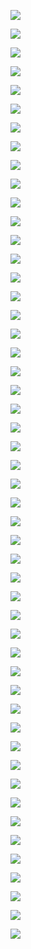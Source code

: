 ![](https://note.youdao.com/yws/public/resource/45615e67074781d8ed6e365fd4a8d895/xmlnote/WEB57e6252c27499b52676ed03c35d03fdb/WEBRESOURCEd2bf0edc2f6cca16f522b4795b526242/194)

![](https://note.youdao.com/yws/public/resource/45615e67074781d8ed6e365fd4a8d895/xmlnote/WEB57e6252c27499b52676ed03c35d03fdb/WEBRESOURCE466baf2e45cec250c0b1564656c208f2/196)

![](https://note.youdao.com/yws/public/resource/45615e67074781d8ed6e365fd4a8d895/xmlnote/WEB57e6252c27499b52676ed03c35d03fdb/WEBRESOURCE0bdea92442f21c68ded1ca7e1cefb19c/323)

![](https://note.youdao.com/yws/public/resource/45615e67074781d8ed6e365fd4a8d895/xmlnote/WEB57e6252c27499b52676ed03c35d03fdb/WEBRESOURCEd79a59397237530699e5ea5e6ccc4a59/198)

![](https://note.youdao.com/yws/public/resource/45615e67074781d8ed6e365fd4a8d895/xmlnote/WEB57e6252c27499b52676ed03c35d03fdb/WEBRESOURCE03a1d756bdd45625af8747af50233644/200)

![](https://note.youdao.com/yws/public/resource/45615e67074781d8ed6e365fd4a8d895/xmlnote/WEB57e6252c27499b52676ed03c35d03fdb/WEBRESOURCEdd701863b46b30492a89cd6b31e2214b/203)

![](https://note.youdao.com/yws/public/resource/45615e67074781d8ed6e365fd4a8d895/xmlnote/WEB57e6252c27499b52676ed03c35d03fdb/WEBRESOURCE903eef9adc4e79af17e58332e0f409c3/205)

![](https://note.youdao.com/yws/public/resource/45615e67074781d8ed6e365fd4a8d895/xmlnote/WEB57e6252c27499b52676ed03c35d03fdb/WEBRESOURCE14faee28459306b5bd56540c46db1d92/207)

![](https://note.youdao.com/yws/public/resource/45615e67074781d8ed6e365fd4a8d895/xmlnote/WEB57e6252c27499b52676ed03c35d03fdb/WEBRESOURCEd64d8b0be523e1060053ba9376e0f135/210)

![](https://note.youdao.com/yws/public/resource/45615e67074781d8ed6e365fd4a8d895/xmlnote/WEB57e6252c27499b52676ed03c35d03fdb/WEBRESOURCE34dc5bcf35370961bf32e8e0e45f44b7/212)

![](https://note.youdao.com/yws/public/resource/45615e67074781d8ed6e365fd4a8d895/xmlnote/WEB57e6252c27499b52676ed03c35d03fdb/WEBRESOURCEf7d7b689f10833a6b8a65234fc353b66/215)

![](https://note.youdao.com/yws/public/resource/45615e67074781d8ed6e365fd4a8d895/xmlnote/WEB57e6252c27499b52676ed03c35d03fdb/WEBRESOURCEc4bcb89f9ef1c2c3cf9b551b15550d09/217)

![](https://note.youdao.com/yws/public/resource/45615e67074781d8ed6e365fd4a8d895/xmlnote/WEB57e6252c27499b52676ed03c35d03fdb/WEBRESOURCE84e952c4656ce538e3b9e91d9006da0a/219)

![](https://note.youdao.com/yws/public/resource/45615e67074781d8ed6e365fd4a8d895/xmlnote/WEB57e6252c27499b52676ed03c35d03fdb/WEBRESOURCEc28930a0d0f3ddc016664041da8d1cf3/222)

![](https://note.youdao.com/yws/public/resource/45615e67074781d8ed6e365fd4a8d895/xmlnote/WEB57e6252c27499b52676ed03c35d03fdb/WEBRESOURCEdf9113a0f2344ec1553438558234fecb/225)

![](https://note.youdao.com/yws/public/resource/45615e67074781d8ed6e365fd4a8d895/xmlnote/WEB57e6252c27499b52676ed03c35d03fdb/WEBRESOURCE166970bc9010d28931c6dd4f947d2dd4/227)

![](https://note.youdao.com/yws/public/resource/45615e67074781d8ed6e365fd4a8d895/xmlnote/WEB57e6252c27499b52676ed03c35d03fdb/WEBRESOURCE8e5995a425c6e00c2f1e9af2567c794b/230)

![](https://note.youdao.com/yws/public/resource/45615e67074781d8ed6e365fd4a8d895/xmlnote/WEB57e6252c27499b52676ed03c35d03fdb/WEBRESOURCEdbfee50ec3d91b223deb4511e5f2a212/234)

![](https://note.youdao.com/yws/public/resource/45615e67074781d8ed6e365fd4a8d895/xmlnote/WEB57e6252c27499b52676ed03c35d03fdb/WEBRESOURCE6a4e725d69ab493fb3798c3600688b5e/235)

![](https://note.youdao.com/yws/public/resource/45615e67074781d8ed6e365fd4a8d895/xmlnote/WEB57e6252c27499b52676ed03c35d03fdb/WEBRESOURCEd9428b8c0e56e136835a497a446c6720/238)

![](https://note.youdao.com/yws/public/resource/45615e67074781d8ed6e365fd4a8d895/xmlnote/WEB57e6252c27499b52676ed03c35d03fdb/WEBRESOURCE43cc8bdfd98ea5c97824172aec8df8bf/241)

![](https://note.youdao.com/yws/public/resource/45615e67074781d8ed6e365fd4a8d895/xmlnote/WEB57e6252c27499b52676ed03c35d03fdb/WEBRESOURCEd01e7b7432999ad4ffa9c9ebbb859ef4/242)

![](https://note.youdao.com/yws/public/resource/45615e67074781d8ed6e365fd4a8d895/xmlnote/WEB57e6252c27499b52676ed03c35d03fdb/WEBRESOURCEf091b63ed881ad426d76d804179262da/245)

![](https://note.youdao.com/yws/public/resource/45615e67074781d8ed6e365fd4a8d895/xmlnote/WEB57e6252c27499b52676ed03c35d03fdb/WEBRESOURCE59cbbe1e0350e33b209a68d862b15bee/248)

![](https://note.youdao.com/yws/public/resource/45615e67074781d8ed6e365fd4a8d895/xmlnote/WEB57e6252c27499b52676ed03c35d03fdb/WEBRESOURCE97ab3307f8c8df1fbeeb1cebc67c5190/251)

![](https://note.youdao.com/yws/public/resource/45615e67074781d8ed6e365fd4a8d895/xmlnote/WEB57e6252c27499b52676ed03c35d03fdb/WEBRESOURCE809b324d10adcdf525a2154972025976/254)

![](https://note.youdao.com/yws/public/resource/45615e67074781d8ed6e365fd4a8d895/xmlnote/WEB57e6252c27499b52676ed03c35d03fdb/WEBRESOURCEd44685e7701e95b149f2e2a9ebedeb0a/257)

![](https://note.youdao.com/yws/public/resource/45615e67074781d8ed6e365fd4a8d895/xmlnote/WEB57e6252c27499b52676ed03c35d03fdb/WEBRESOURCE052f2928d2a4604eee9b0181adffa85c/260)

![](https://note.youdao.com/yws/public/resource/45615e67074781d8ed6e365fd4a8d895/xmlnote/WEB57e6252c27499b52676ed03c35d03fdb/WEBRESOURCE245525ecb8245791ba39fbbcc5b9d5c1/262)

![](https://note.youdao.com/yws/public/resource/45615e67074781d8ed6e365fd4a8d895/xmlnote/WEB57e6252c27499b52676ed03c35d03fdb/WEBRESOURCE26cc42451cf03b9b8d430e1d00adf0a1/265)

![](https://note.youdao.com/yws/public/resource/45615e67074781d8ed6e365fd4a8d895/xmlnote/WEB57e6252c27499b52676ed03c35d03fdb/WEBRESOURCEf40ba79beddbd240684f9ef92a44cf25/267)

![](https://note.youdao.com/yws/public/resource/45615e67074781d8ed6e365fd4a8d895/xmlnote/WEB57e6252c27499b52676ed03c35d03fdb/WEBRESOURCE8d8b7be594ff657ec345b50b8b1c092d/270)

![](https://note.youdao.com/yws/public/resource/45615e67074781d8ed6e365fd4a8d895/xmlnote/WEB57e6252c27499b52676ed03c35d03fdb/WEBRESOURCEd895d42033284628cdab55e93d63f39b/272)

![](https://note.youdao.com/yws/public/resource/45615e67074781d8ed6e365fd4a8d895/xmlnote/WEB57e6252c27499b52676ed03c35d03fdb/WEBRESOURCEe34075947644ed8546cee44a33dc05dc/275)

![](https://note.youdao.com/yws/public/resource/45615e67074781d8ed6e365fd4a8d895/xmlnote/WEB57e6252c27499b52676ed03c35d03fdb/WEBRESOURCE19cce921d3572cbaa28e5853fe437018/277)

![](https://note.youdao.com/yws/public/resource/45615e67074781d8ed6e365fd4a8d895/xmlnote/WEB57e6252c27499b52676ed03c35d03fdb/WEBRESOURCE2238af3ad718e8af9116193b09ec45fd/279)

![](https://note.youdao.com/yws/public/resource/45615e67074781d8ed6e365fd4a8d895/xmlnote/WEB57e6252c27499b52676ed03c35d03fdb/WEBRESOURCE8282077f3062d856d63de4a0a1a57d04/282)

![](https://note.youdao.com/yws/public/resource/45615e67074781d8ed6e365fd4a8d895/xmlnote/WEB57e6252c27499b52676ed03c35d03fdb/WEBRESOURCE02b85df98403cb8caa1f596563bfc0c1/284)

![](https://note.youdao.com/yws/public/resource/45615e67074781d8ed6e365fd4a8d895/xmlnote/WEB57e6252c27499b52676ed03c35d03fdb/WEBRESOURCEd7a5e42b5ac63cb89b6ffdf0c4ce02eb/288)

![](https://note.youdao.com/yws/public/resource/45615e67074781d8ed6e365fd4a8d895/xmlnote/WEB57e6252c27499b52676ed03c35d03fdb/WEBRESOURCEd3270f7440c3737a9df6ae963049d0ab/290)

![](https://note.youdao.com/yws/public/resource/45615e67074781d8ed6e365fd4a8d895/xmlnote/WEB57e6252c27499b52676ed03c35d03fdb/WEBRESOURCE87ef6bc06379fa93699cc28c28caadc8/293)

![](https://note.youdao.com/yws/public/resource/45615e67074781d8ed6e365fd4a8d895/xmlnote/WEB57e6252c27499b52676ed03c35d03fdb/WEBRESOURCE3f8f8caef81ddf9c9753d51b1d817969/296)

![](https://note.youdao.com/yws/public/resource/45615e67074781d8ed6e365fd4a8d895/xmlnote/WEB57e6252c27499b52676ed03c35d03fdb/WEBRESOURCE850a4a24696d79a8e91fe3e904e4ff5e/300)

![](https://note.youdao.com/yws/public/resource/45615e67074781d8ed6e365fd4a8d895/xmlnote/WEB57e6252c27499b52676ed03c35d03fdb/WEBRESOURCE91462bb0831bf316e20bc912219f2cc5/301)

![](https://note.youdao.com/yws/public/resource/45615e67074781d8ed6e365fd4a8d895/xmlnote/WEB57e6252c27499b52676ed03c35d03fdb/WEBRESOURCE38b34eeab1e958cbd0dd1c49fb1f6169/304)

![](https://note.youdao.com/yws/public/resource/45615e67074781d8ed6e365fd4a8d895/xmlnote/WEB57e6252c27499b52676ed03c35d03fdb/WEBRESOURCE9efeae54d5424a1f9c73b5d4dd66530b/307)

![](https://note.youdao.com/yws/public/resource/45615e67074781d8ed6e365fd4a8d895/xmlnote/WEB57e6252c27499b52676ed03c35d03fdb/WEBRESOURCE5c6511061765a2607daa6959911e3dbd/310)

![](https://note.youdao.com/yws/public/resource/45615e67074781d8ed6e365fd4a8d895/xmlnote/WEB57e6252c27499b52676ed03c35d03fdb/WEBRESOURCEb8d20cf2070fc59986c621d16b6e462f/313)

![](https://note.youdao.com/yws/public/resource/45615e67074781d8ed6e365fd4a8d895/xmlnote/WEB57e6252c27499b52676ed03c35d03fdb/WEBRESOURCEc424d4ced75112a9318180f415a60451/316)

![](https://note.youdao.com/yws/public/resource/45615e67074781d8ed6e365fd4a8d895/xmlnote/WEB57e6252c27499b52676ed03c35d03fdb/WEBRESOURCEde39fa1ac5d535f62d2e52df8ed6f0a8/320)
